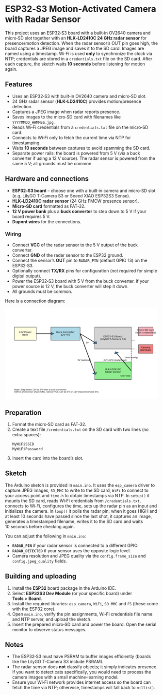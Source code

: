 # ESP32‑S3 Motion‑Activated Camera with Radar Sensor

This project uses an ESP32‑S3 board with a built‑in OV2640 camera and micro‑SD slot together with an **HLK‑LD2410C 24 GHz radar sensor** for presence/motion detection. When the radar sensor’s OUT pin goes high, the board captures a JPEG image and saves it to the SD card. Images are named using a timestamp. Wi‑Fi is used **only** to synchronize the clock via NTP; credentials are stored in a `credentials.txt` file on the SD card. After each capture, the sketch waits **10 seconds** before listening for motion again.

## Features

- Uses an ESP32‑S3 with built‑in OV2640 camera and micro‑SD slot.
- 24 GHz radar sensor (**HLK‑LD2410C**) provides motion/presence detection.
- Captures a JPEG image when radar reports presence.
- Saves images to the micro‑SD card with filenames like `YYYYMMDD_HHMMSS.jpg`.
- Reads Wi‑Fi credentials from a `credentials.txt` file on the micro‑SD card.
- Connects to Wi‑Fi only to fetch the current time via NTP for timestamping.
- Waits **10 seconds** between captures to avoid spamming the SD card.
- Separate power rails: the board is powered from 5 V (via a buck converter if using a 12 V source).  The radar sensor is powered from the same 5 V; all grounds must be common.

## Hardware and connections

- **ESP32‑S3 board** – choose one with a built‑in camera and micro‑SD slot (e.g. LilyGO T‑Camera S3 or Seeed XIAO ESP32S3 Sense).
- **HLK‑LD2410C radar sensor** (24 GHz FMCW presence sensor).
- **Micro‑SD card** formatted as FAT‑32.
- **12 V power bank** plus a **buck converter** to step down to 5 V if your board requires 5 V.
- **Dupont wires** for the connections.

### Wiring

- Connect **VCC** of the radar sensor to the 5 V output of the buck converter.
- Connect **GND** of the radar sensor to the ESP32 ground.
- Connect the sensor’s **OUT** pin to `RADAR_PIN` (default GPIO 13) on the ESP32‑S3.
- Optionally connect **TX/RX** pins for configuration (not required for simple digital output).
- Power the ESP32‑S3 board with 5 V from the buck converter.  If your power source is 12 V, the buck converter will step it down.
- All grounds must be common.

Here is a connection diagram:

![Connection diagram](esp32s3_ld2410c_scheme.png)

## Preparation

1. Format the micro‑SD card as FAT‑32.
2. Create a text file `/credentials.txt` on the SD card with two lines (no extra spaces):
   ```
   MyWiFiSSID
   MyWiFiPassword
   ```
3. Insert the card into the board’s slot.

## Sketch

The Arduino sketch is provided in `main.ino`. It uses the `esp_camera` driver to capture JPEG images, `SD_MMC` to write to the SD card, `WiFi` to connect to your access point and `time.h` to obtain timestamps via NTP.  In `setup()` it mounts the SD card, reads Wi‑Fi credentials from `/credentials.txt`, connects to Wi‑Fi, configures the time, sets up the radar pin as an input and initializes the camera.  In `loop()` it polls the radar pin; when it goes HIGH and at least 10 seconds have passed since the last shot, it captures an image, generates a timestamped filename, writes it to the SD card and waits 10 seconds before checking again.

You can adjust the following in `main.ino`:

- **`RADAR_PIN`** if your radar sensor is connected to a different GPIO.
- **`RADAR_DETECTED`** if your sensor uses the opposite logic level.
- Camera resolution and JPEG quality via the `config.frame_size` and `config.jpeg_quality` fields.

## Building and uploading

1. Install the **ESP32** board package in the Arduino IDE.
2. Select **ESP32S3 Dev Module** (or your specific board) under **Tools > Board**.
3. Install the required libraries: `esp_camera`, `WiFi`, `SD_MMC` and `FS` (these come with the ESP32 core).
4. Open `main.ino`, verify the pin assignments, Wi‑Fi credentials file name and NTP server, and upload the sketch.
5. Insert the prepared micro‑SD card and power the board.  Open the serial monitor to observe status messages.

## Notes

- The ESP32‑S3 must have PSRAM to buffer images efficiently (boards like the LilyGO T‑Camera S3 include PSRAM).
- The radar sensor does **not** classify objects; it simply indicates presence.  If you want to detect cats specifically, you would need to process the camera images with a small machine‑learning model.
- Ensure your Wi‑Fi network provides internet access so the board can fetch the time via NTP; otherwise, timestamps will fall back to `millis()`.
